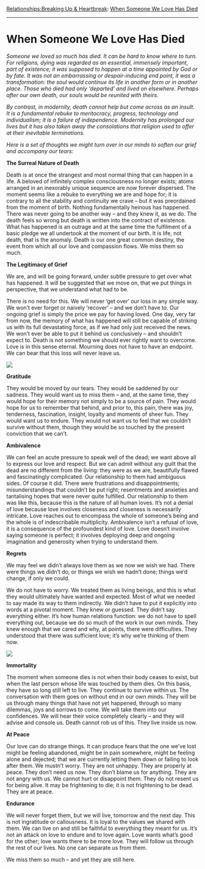 [Relationships:](https://www.theschooloflife.com/thebookoflife/category/relationships/)[Breaking Up & Heartbreak](https://www.theschooloflife.com/thebookoflife/category/relationships/breaking-up-heartbreak/): [When Someone We Love Has Died](https://www.theschooloflife.com/thebookoflife/when-someone-we-love-has-died/)

* * *

# When Someone We Love Has Died

_Someone we loved so much has died. It can be hard to know where to turn. For religions, dying was regarded as an essential, immensely important, part of existence; it was supposed to happen at a time appointed by God or by fate. It was not an embarrassing or despair-inducing end point, it was a transformation: the soul would continue its life in another form or in another place. Those who died had only ‘departed’ and lived on elsewhere. Perhaps after our own death, our souls would be reunited with theirs._

_By contrast, in modernity, death cannot help but come across as an insult. It is a fundamental rebuke to meritocracy, progress, technology and individualism; it is a failure of independence. Modernity has prolonged our lives but it has also taken away the consolations that religion used to offer at their inevitable terminations._

_Here is a set of thoughts we might turn over in our minds to soften our grief and accompany our tears:_

**The Surreal Nature of Death**

Death is at once the strangest and most normal thing that can happen in a life. A beloved of infinitely complex consciousness no longer exists; atoms arranged in an inexorably unique sequence are now forever dispersed. The moment seems like a rebuke to everything we are and hope for; it is contrary to all the stability and continuity we crave – but it was preordained from the moment of birth. Nothing fundamentally heinous has happened. There was never going to be another way – and they knew it, as we do. The death feels so wrong but death is written into the contract of existence. What has happened is an outrage and at the same time the fulfilment of a basic pledge we all undertook at the moment of our birth. It is life, not death, that is the anomaly. Death is our one great common destiny, the event from which all our love and compassion flows. We miss them so much.

**The Legitimacy of Grief**

We are, and will be going forward, under subtle pressure to get over what has happened. It will be suggested that we move on, that we put things in perspective, that we understand what had to be.

There is no need for this. We will never ‘get over’ our loss in any simple way. We won’t ever forget or naively ‘recover’ – and we don’t have to. Our ongoing grief is simply the price we pay for having loved. One day, very far from now, the memory of what has happened will still be capable of striking us with its full devastating force, as if we had only just received the news. We won’t ever be able to put it behind us conclusively – and shouldn’t expect to. Death is not something we should ever rightly want to overcome. Love is in this sense eternal. Mourning does not have to have an endpoint. We can bear that this loss will never leave us.

![](https://www.theschooloflife.com/thebookoflife/wp-content/uploads/2018/07/Princess_Beatrice_mourning.jpg)

**Gratitude**

They would be moved by our tears. They would be saddened by our sadness. They would want us to miss them – and, at the same time, they would hope for their memory not simply to be a source of pain. They would hope for us to remember that behind, and prior to, this pain, there was joy, tenderness, fascination, insight, loyalty and moments of sheer fun. They would want us to endure. They would not want us to feel that we couldn’t survive without them, though they would be so touched by the present conviction that we can’t.

**Ambivalence**

We can feel an acute pressure to speak well of the dead; we want above all to express our love and respect. But we can admit without any guilt that the dead are no different from the living: they were as we are, beautifully flawed and fascinatingly complicated. Our relationship to them had ambiguous sides. Of course it did. There were frustrations and disappointments; misunderstandings that couldn’t be put right; resentments and anxieties and tantalising hopes that were never quite fulfilled. Our relationship to them was like this, because this is the nature of all human loves. It’s not a denial of love because love involves closeness and closeness is necessarily intricate. Love reaches out to encompass the whole of someone’s being and the whole is of indescribable multiplicity. Ambivalence isn’t a refusal of love, it is a consequence of the profoundest kind of love. Love doesn’t involve saying someone is perfect; it involves deploying deep and ongoing imagination and generosity when trying to understand them.

**Regrets**

We may feel we didn’t always love them as we now we wish we had. There were things we didn’t do, or things we wish we hadn’t done; things we’d change, if only we could.

We do not have to worry. We treated them as living beings, and this is what they would ultimately have wanted and expected. Most of what we needed to say made its way to them indirectly. We didn’t have to put it explicitly into words at a pivotal moment. They knew or guessed. They didn’t say everything either. It’s how human relations function: we do not have to spell everything out, because we do so much of the work in our own minds. They knew enough that we cared and why, at points, there were difficulties. They understood that there was sufficient love; it’s why we’re thinking of them now.

![](https://www.theschooloflife.com/thebookoflife/wp-content/uploads/2018/07/780px-Marie_Louise_of_Orl%C3%A9ans_Queen_of_Spain_lying_in_state_1689_by_Sebasti%C3%A1n_Mu%C3%B1oz.jpg)

**Immortality**

The moment when someone dies is not when their body ceases to exist, but when the last person whose life was touched by them dies. On this basis, they have so long still left to live. They continue to survive within us. The conversation with them goes on without end in our own minds. They will be us through many things that have not yet happened, through so many dilemmas, joys and sorrows to come. We will take them into our confidences. We will hear their voice completely clearly – and they will advise and console us. Death cannot rob us of this. They live inside us now.

**At Peace**

Our love can do strange things. It can produce fears that the one we’ve lost might be feeling abandoned, might be in pain somewhere, might be feeling alone and dejected; that we are currently letting them down or failing to look after them. We mustn’t worry. They are not unhappy. They are properly at peace. They don’t need us now. They don’t blame us for anything. They are not angry with us. We cannot hurt or disappoint them. They do not resent us for being alive. It may be frightening to die; it is not frightening to be dead. They are at peace.

**Endurance**

We will never forget them, but we will live, tomorrow and the next day. This is not ingratitude or callousness. It is loyal to the values we shared with them. We can live on and still be faithful to everything they meant for us. It’s not an attack on love to endure and to love again. Love wants what’s good for the other; love wants there to be more love. They will follow us through the rest of our lives. No one can separate us from them.

We miss them so much – and yet they are still here.
